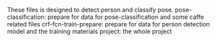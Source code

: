 These files is designed to detect person and classify pose.
pose-classification: prepare for data for pose-classification and some caffe related files
crf-fcn-train-prepare: prepare for data for person detection model and the training materials
project: the whole project
